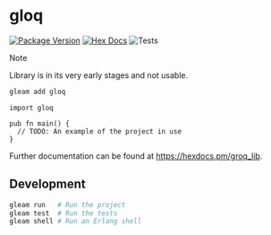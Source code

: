 # gloq

[![Package Version](https://img.shields.io/hexpm/v/groq_lib)](https://hex.pm/packages/groq_lib)
[![Hex Docs](https://img.shields.io/badge/hex-docs-ffaff3)](https://hexdocs.pm/groq_lib/)
![Tests](https://github.com/github/docs/actions/workflows/test.yml/badge.svg)

> [!Note]
> Library is in its very early stages and not usable. 

```sh
gleam add gloq
```
```gleam
import gloq

pub fn main() {
  // TODO: An example of the project in use
}
```

Further documentation can be found at <https://hexdocs.pm/groq_lib>.

## Development

```sh
gleam run   # Run the project
gleam test  # Run the tests
gleam shell # Run an Erlang shell
```
